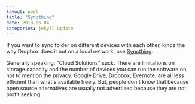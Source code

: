 ```yaml
---
layout: post
title: "Syncthing"
date: 2018-06-04
categories: jekyll update
---
```



If you want to sync folder on different devices with each other, kinda the way Dropbox does it but on a local network, use [Syncthing](https://syncthing.net/).

Generally speaking, "Cloud Solutions" suck. There are limitations on storage capacity and the number of devices you can run the software on, not to mention the privacy. Google Drive, Dropbox, Evernote, are all less efficient than what's available freely. But, people don't know that because open source alternatives are usually not advertised because they are not profit seeking.

